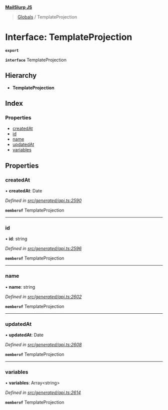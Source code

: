 **[MailSlurp JS](../README.md)**

> [Globals](../README.md) / TemplateProjection

# Interface: TemplateProjection

**`export`** 

**`interface`** TemplateProjection

## Hierarchy

* **TemplateProjection**

## Index

### Properties

* [createdAt](templateprojection.md#createdat)
* [id](templateprojection.md#id)
* [name](templateprojection.md#name)
* [updatedAt](templateprojection.md#updatedat)
* [variables](templateprojection.md#variables)

## Properties

### createdAt

•  **createdAt**: Date

*Defined in [src/generated/api.ts:2590](https://github.com/mailslurp/mailslurp-client/blob/ff09436/src/generated/api.ts#L2590)*

**`memberof`** TemplateProjection

___

### id

•  **id**: string

*Defined in [src/generated/api.ts:2596](https://github.com/mailslurp/mailslurp-client/blob/ff09436/src/generated/api.ts#L2596)*

**`memberof`** TemplateProjection

___

### name

•  **name**: string

*Defined in [src/generated/api.ts:2602](https://github.com/mailslurp/mailslurp-client/blob/ff09436/src/generated/api.ts#L2602)*

**`memberof`** TemplateProjection

___

### updatedAt

•  **updatedAt**: Date

*Defined in [src/generated/api.ts:2608](https://github.com/mailslurp/mailslurp-client/blob/ff09436/src/generated/api.ts#L2608)*

**`memberof`** TemplateProjection

___

### variables

•  **variables**: Array\<string>

*Defined in [src/generated/api.ts:2614](https://github.com/mailslurp/mailslurp-client/blob/ff09436/src/generated/api.ts#L2614)*

**`memberof`** TemplateProjection
